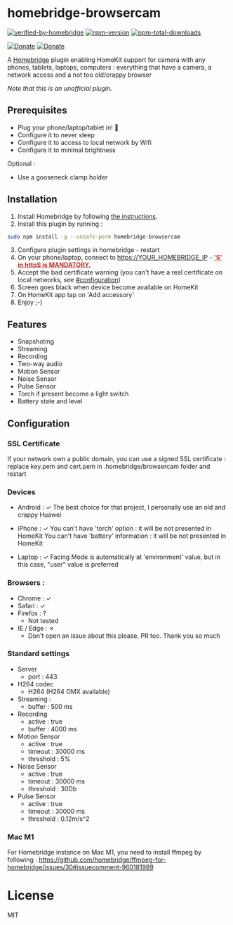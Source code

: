 # homebridge-browsercam

[![verified-by-homebridge](https://badgen.net/badge/homebridge/verified/purple)](https://github.com/homebridge/homebridge/wiki/Verified-Plugins)
[![npm-version](https://badgen.net/npm/v/homebridge-browsercam?icon=npm)](https://www.npmjs.com/package/homebridge-browsercam)
[![npm-total-downloads](https://badgen.net/npm/dt/homebridge-browsercam?icon=npm)](https://www.npmjs.com/package/homebridge-browsercam)

[![Donate](https://badgen.net/badge/paypal/donate?icon=https://simpleicons.now.sh/paypal/fff)](https://www.paypal.com/donate/?hosted_button_id=B8NGNPFGK69BY)
[![Donate](https://badgen.net/badge/buymeacoffee/donate?icon=https://simpleicons.now.sh/buymeacoffee/fff)](https://www.buymeacoffee.com/louis49github)

A [Homebridge](https://homebridge.io) plugin enabling HomeKit support for camera with any phones, tablets, laptops, computers : everything that have a camera, a network access and a not too old/crappy browser

*Note that this is an unofficial plugin.*

## Prerequisites

* Plug your phone/laptop/tablet in! :electric_plug:
* Configure it to never sleep
* Configure it to access to local network by Wifi
* Configure it to minimal brightness

Optional : 
* Use a gooseneck clamp holder

## Installation
1. Install Homebridge by following
   [the instructions](https://github.com/homebridge/homebridge/wiki).
2. Install this plugin by running :
```bash
sudo npm install -g --unsafe-perm homebridge-browsercam
```
3. Configure plugin settings in homebridge - restart
4. On your phone/laptop, connect to [https://YOUR_HOMEBRIDGE_IP](https://YOUR_HOMEBRIDGE_IP) - <span style="color:#B93129;font-weight:bold;text-decoration:underline"> 'S' in httpS is MANDATORY.</span>
5. Accept the bad certificate warning (you can't have a real certificate on local networks, see [#configuration](#markdown-header-configuration))
6. Screen goes black when device become available on HomeKit
7. On HomeKit app tap on 'Add accessory'
8. Enjoy ;-)

## Features 
* Snapshoting
* Streaming
* Recording
* Two-way audio
* Motion Sensor
* Noise Sensor
* Pulse Sensor
* Torch if present become a light switch
* Battery state and level

## Configuration

### SSL Certificate
If your network own a public domain, you can use a signed SSL certificate : 
replace key.pem and cert.pem in .homebridge/browsercam folder and restart

### Devices

* Android : ✓
The best choice for that project, I personally use an old and crappy Huawei

* iPhone : ✓
You can't have 'torch' option : it will be not presented in HomeKit 
You can't have 'battery' information : it will be not presented in HomeKit

* Laptop : ✓
Facing Mode is automatically at 'environment' value, but in this case, "user" value is preferred

### Browsers : 

* Chrome : ✓
* Safari : ✓
* Firefox : ? 
  * Not tested
* IE / Edge : ✗ 
  * Don't open an issue about this please, PR too. Thank you so much

### Standard settings

* Server 
  * port : 443
* H264 codec
  * H264 (H264 OMX available)
* Streaming :
  * buffer : 500 ms
* Recording
  * active : true
  * buffer : 4000 ms
* Motion Sensor 
  * active : true
  * timeout : 30000 ms
  * threshold : 5%
* Noise Sensor
  * active : true
  * timeout : 30000 ms
  * threshold : 30Db
* Pulse Sensor
  * active : true
  * timeout : 30000 ms
  * threshold : 0.12m/s^2

  
### Mac M1
For Homebridge instance on Mac M1, you need to install ffmpeg by following : https://github.com/homebridge/ffmpeg-for-homebridge/issues/30#issuecomment-960181989

# License

MIT
